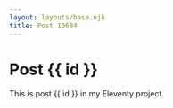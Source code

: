 ```yaml
---
layout: layouts/base.njk
title: Post 10684
---
```


# Post {{ id }}

This is post {{ id }} in my Eleventy project.
